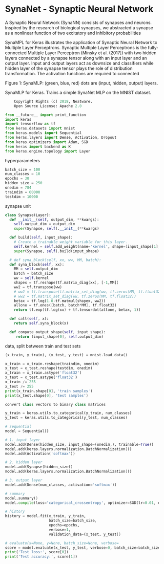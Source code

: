 # SynaNet - Synaptic Neural Network

A Synaptic Neural Network (SynaNN) consists of synapses and neurons. Inspired by the research of biological synapses, we abstracted a synapse as a nonlinear function of two excitatory and inhibitory probabilities

SynaMPL for Keras illustrates the application of Synaptic Neural Network to Multiple Layer Perceptrons. Synaptic Multiple Layer Perceptrons is the fully-connected Multiple Layer Perceptron (Minsky et al. (2017)) with two hidden layers connected by a synapse tensor along with an input layer and an output layer. Input and output layers act as downsize and classifiers while hidden layer of the synapse tensor plays the role of distribution transformation. The activation functions are required to connected


Figure 1: SynaMLP: (green, blue, red) dots are (input, hidden, output) layers.

SynaMLP for Keras. Trains a simple SynaNet MLP on the MNIST dataset.

```python
    Copyright Rights (c) 2018, Neatware.
    Open Source License: Apache 2.0
```
```python
from __future__ import print_function
import keras
import tensorflow as tf
from keras.datasets import mnist
from keras.models import Sequential
from keras.layers import Dense, Activation, Dropout
from keras.optimizers import Adam, SGD
from keras import backend as K
from keras.engine.topology import Layer
```
hyperparameters
```python
batch_size = 100
num_classes = 10
epochs = 30
hidden_size = 250
onedim = 784
traindim = 60000
testdim = 10000
```
synapse unit
```python
class Synapse(Layer):
  def __init__(self, output_dim, **kwargs):
    self.output_dim = output_dim
    super(Synapse, self).__init__(**kwargs)

  def build(self, input_shape):
    # Create a trainable weight variable for this layer.
    self.kernel = self.add_weight(name='kernel', shape=(input_shape[1], self.output_dim), initializer='uniform', trainable=True)
    super(Synapse, self).build(input_shape)

  # def syna_block(self, xx, ww, MM, batch):
  def syna_block(self, xx):
    MM = self.output_dim
    batch = batch_size
    ww = self.kernel
    shapex = tf.reshape(tf.matrix_diag(xx), [-1,MM])
    ww2 = tf.transpose(ww)
    # ww2 = tf.transpose(tf.matrix_set_diag(ww, tf.zeros(MM, tf.float32)))
    # ww2 = tf.matrix_set_diag(ww, tf.zeros(MM, tf.float32))
    betax = tf.log(1.0-tf.matmul(shapex, ww2))
    allone = tf.ones([batch, batch*MM], tf.float32)
    return tf.exp(tf.log(xx) + tf.tensordot(allone, betax, 1))

  def call(self, x):
    return self.syna_block(x)

  def compute_output_shape(self, input_shape):
     return (input_shape[0], self.output_dim)
```
data, split between train and test sets
```python
(x_train, y_train), (x_test, y_test) = mnist.load_data()

x_train = x_train.reshape(traindim, onedim)
x_test = x_test.reshape(testdim, onedim)
x_train = x_train.astype('float32')
x_test = x_test.astype('float32')
x_train /= 255
x_test /= 255
print(x_train.shape[0], 'train samples')
print(x_test.shape[0], 'test samples')
```
```python
convert class vectors to binary class matrices
```
```python
y_train = keras.utils.to_categorical(y_train, num_classes)
y_test = keras.utils.to_categorical(y_test, num_classes)

# sequential
model = Sequential()

# 1. input layer
model.add(Dense(hidden_size, input_shape=(onedim,), trainable=True))
model.add(keras.layers.normalization.BatchNormalization())
model.add(Activation('softmax'))

# 2. hidden layer
model.add(Synapse(hidden_size))
model.add(keras.layers.normalization.BatchNormalization())

# 3. output layer
model.add(Dense(num_classes, activation='softmax'))

# summary
model.summary()
model.compile(loss='categorical_crossentropy', optimizer=SGD(lr=0.01, decay=1e-6, momentum=0.9, nesterov=True), metrics=['accuracy'])

# history
history = model.fit(x_train, y_train,
                    batch_size=batch_size,
                    epochs=epochs,
                    verbose=1,
                    validation_data=(x_test, y_test))

# evaluate(x=None, y=None, batch_size=None, verbose=
score = model.evaluate(x_test, y_test, verbose=0, batch_size=batch_size)
print('Test loss:', score[0])
print('Test accuracy:', score[1])
```
